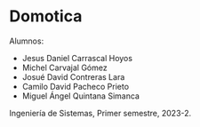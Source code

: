 # Domotica

Alumnos:

- Jesus Daniel Carrascal Hoyos
- Michel Carvajal Gómez
- Josué David Contreras Lara
- Camilo David Pacheco Prieto
- Miguel Ángel Quintana Simanca

Ingeniería de Sistemas, Primer semestre, 2023-2.
